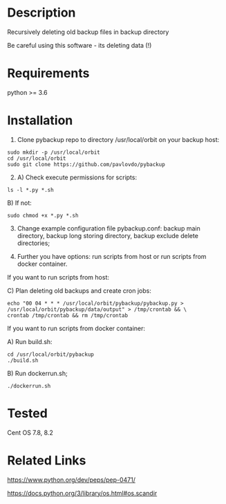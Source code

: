 Description
===========
Recursively deleting old backup files in backup directory

Be careful using this software - its deleting data (!)


Requirements
============
python >= 3.6


Installation
============
1) Clone pybackup repo to directory /usr/local/orbit on your backup host:
```
sudo mkdir -p /usr/local/orbit
cd /usr/local/orbit
sudo git clone https://github.com/pavlovdo/pybackup
```

2) A) Check execute permissions for scripts:
```
ls -l *.py *.sh
```
B) If not:
```
sudo chmod +x *.py *.sh
```

3) Change example configuration file pybackup.conf: backup main directory, backup long storing directory, backup exclude delete directories;

4) Further you have options: run scripts from host or run scripts from docker container.

If you want to run scripts from host:

C) Plan deleting old backups and create cron jobs:
```
echo "00 04 * * * /usr/local/orbit/pybackup/pybackup.py > /usr/local/orbit/pybackup/data/output" > /tmp/crontab && \
crontab /tmp/crontab && rm /tmp/crontab
```

If you want to run scripts from docker container:

A) Run build.sh:
```
cd /usr/local/orbit/pybackup
./build.sh
```

B) Run dockerrun.sh;
```
./dockerrun.sh
```


Tested
======
Cent OS 7.8, 8.2


Related Links
=============
https://www.python.org/dev/peps/pep-0471/

https://docs.python.org/3/library/os.html#os.scandir
